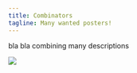 ```yaml
---
title: Combinators
tagline: Many wanted posters!
---
```


bla bla combining many descriptions

![](resources/diagrams/css-combinators.svg)